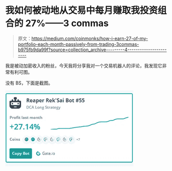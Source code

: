 # 我如何被动地从交易中每月赚取我投资组合的 27%——3 commas

> 原文：<https://medium.com/coinmonks/how-i-earn-27-of-my-portfolio-each-month-passively-from-trading-3commas-b975fb9da99f?source=collection_archive---------4----------------------->

我是被动加密收入的粉丝，今天我将分享我对一个交易机器人的评论，我发现它非常有利可图。

没有 BS，下面是截图。

![](img/ff0547226e9577f0c6876ac0c2ebb2b8.png)